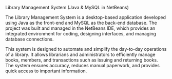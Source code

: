 Library Management System (Java & MySQL in NetBeans)

The Library Management System is a desktop-based application developed using Java as the front-end and MySQL as the back-end database. The project was built and managed in the NetBeans IDE, which provides an integrated environment for coding, designing interfaces, and managing database connections.

This system is designed to automate and simplify the day-to-day operations of a library. It allows librarians and administrators to efficiently manage books, members, and transactions such as issuing and returning books. The system ensures accuracy, reduces manual paperwork, and provides quick access to important information.
